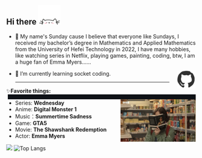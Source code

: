 ## Hi there  <img src="https://raw.githubusercontent.com/Hexlove2/images1/main/images/giphy.gif" width="60">

- 🔭 My name's Sunday cause I believe that everyone like Sundays, I received my bachelor’s degree in Mathematics and Applied Mathematics from the University of Hefei Technology in 2022, I have many hobbies, like watching series in Netflix, playing games, painting, coding, btw, I am a huge fan of Emma Myers......

- 🌱 I’m currently learning socket coding.<img src="https://raw.githubusercontent.com/Hexlove2/images1/main/images/giphy.webp" width="50" style="float: right; margin-left: 20px;">

  ------



✨**Favorite things:**   <img src="https://raw.githubusercontent.com/Hexlove2/images1/main/images/Screenshot 2024-07-06 at 02.42.49.png" width="500"  style="float: right; margin-left: 20px;" ><img src="https://raw.githubusercontent.com/Hexlove2/images1/main/images/emma.webp" width="200" style="float: right; margin-left: 20px;">

- Series: **Wednesday**
- Anime: **Digital Monster 1**
- Music：**Summertime Sadness**
- Game: **GTA5**
- Movie: **The Shawshank Redemption**
- Actor: **Emma Myers**

![](https://github-readme-stats.vercel.app/api?username=Hexlove2&show_icons=true&theme=transparent)                 ![Top Langs](https://github-readme-stats.vercel.app/api/top-langs/?username=Hexlove2&layout=compact&theme=tokyonight)

